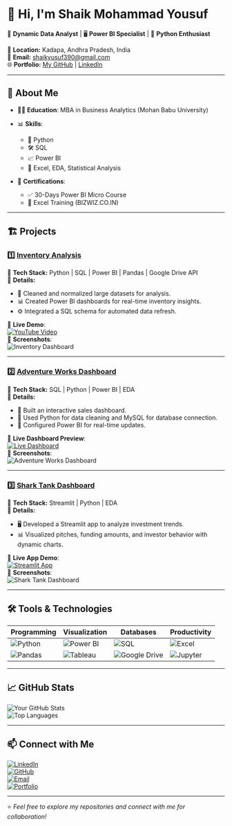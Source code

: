 # 👋 Hi, I'm Shaik Mohammad Yousuf  

🎯 **Dynamic Data Analyst** | 🖥️ **Power BI Specialist** | 🐍 **Python Enthusiast**

📍 **Location:** Kadapa, Andhra Pradesh, India  
📧 **Email:** [shaikyusuf390@gmail.com](mailto:shaikyusuf390@gmail.com)  
🌐 **Portfolio:** [My GitHub](https://github.com/Shaik7981) | [LinkedIn](https://www.linkedin.com/in/shaik-mohammad-yousuf-738b24280)  

---

## 🚀 **About Me**
- 🧑‍🎓 **Education**: MBA in Business Analytics (Mohan Babu University)  
- 📊 **Skills**:  
  - 🐍 Python  
  - 🛠️ SQL  
  - 📈 Power BI  
  - 🧮 Excel, EDA, Statistical Analysis  

- 🏅 **Certifications**:  
  - ✅ 30-Days Power BI Micro Course  
  - 📜 Excel Training (BIZWIZ.CO.IN)  

---

## 🏗️ **Projects**
### 1️⃣ [Inventory Analysis](https://github.com/Shaik7981/Inventory-Analysis)  
🔧 **Tech Stack:** Python | SQL | Power BI | Pandas | Google Drive API  
📂 **Details:**  
- 🧹 Cleaned and normalized large datasets for analysis.  
- 📊 Created Power BI dashboards for real-time inventory insights.  
- ⚙️ Integrated a SQL schema for automated data refresh.  

🎥 **Live Demo**:  
[![YouTube Video](https://img.shields.io/badge/Watch-Demo-red?style=for-the-badge&logo=youtube)](https://youtube.com/)  
📸 **Screenshots**:  
![Inventory Dashboard](https://via.placeholder.com/600x300?text=Dashboard+Screenshot)

---

### 2️⃣ [Adventure Works Dashboard](https://github.com/Atulsahoo333/Adventure-Works)  
🔧 **Tech Stack:** SQL | Python | Power BI | EDA  
📂 **Details:**  
- 🚀 Built an interactive sales dashboard.  
- 🧹 Used Python for data cleaning and MySQL for database connection.  
- 🔄 Configured Power BI for real-time updates.  

🎥 **Live Dashboard Preview**:  
[![Live Dashboard](https://img.shields.io/badge/View-Dashboard-yellow?style=for-the-badge&logo=powerbi)](https://app.powerbi.com/)  
📸 **Screenshots**:  
![Adventure Works Dashboard](https://via.placeholder.com/600x300?text=Dashboard+Screenshot)

---

### 3️⃣ [Shark Tank Dashboard](https://github.com/bhagyashreepatidar/Shark_tank)  
🔧 **Tech Stack:** Streamlit | Python | EDA  
📂 **Details:**  
- 🖥️ Developed a Streamlit app to analyze investment trends.  
- 📊 Visualized pitches, funding amounts, and investor behavior with dynamic charts.  

🎥 **Live App Demo**:  
[![Streamlit App](https://img.shields.io/badge/Open-App-green?style=for-the-badge&logo=streamlit)](https://share.streamlit.io/)  
📸 **Screenshots**:  
![Shark Tank Dashboard](https://via.placeholder.com/600x300?text=App+Screenshot)

---

## 🛠️ **Tools & Technologies**
| Programming | Visualization | Databases | Productivity |
|-------------|---------------|-----------|--------------|
| ![Python](https://img.shields.io/badge/-Python-3776AB?style=flat&logo=python&logoColor=white) | ![Power BI](https://img.shields.io/badge/-Power%20BI-F2C811?style=flat&logo=powerbi&logoColor=black) | ![SQL](https://img.shields.io/badge/-SQL-4479A1?style=flat&logo=MySQL&logoColor=white) | ![Excel](https://img.shields.io/badge/-Excel-217346?style=flat&logo=microsoft-excel&logoColor=white) |
| ![Pandas](https://img.shields.io/badge/-Pandas-150458?style=flat&logo=pandas&logoColor=white) | ![Tableau](https://img.shields.io/badge/-Tableau-E97627?style=flat&logo=tableau&logoColor=white) | ![Google Drive](https://img.shields.io/badge/-Google%20Drive-4285F4?style=flat&logo=googledrive&logoColor=white) | ![Jupyter](https://img.shields.io/badge/-Jupyter-F37626?style=flat&logo=jupyter&logoColor=white) |

---

## 📈 **GitHub Stats**
![Your GitHub Stats](https://github-readme-stats.vercel.app/api?username=Shaik7981&show_icons=true&theme=radical)  
![Top Languages](https://github-readme-stats.vercel.app/api/top-langs/?username=Shaik7981&layout=compact&theme=radical)

---

## 📫 **Connect with Me**
[![LinkedIn](https://img.shields.io/badge/-LinkedIn-blue?style=flat&logo=LinkedIn&logoColor=white)](https://www.linkedin.com/in/shaik-mohammad-yousuf-738b24280)  
[![GitHub](https://img.shields.io/badge/-GitHub-black?style=flat&logo=github&logoColor=white)](https://github.com/Shaik7981)  
[![Email](https://img.shields.io/badge/Email-red?style=flat&logo=gmail&logoColor=white)](mailto:shaikyusuf390@gmail.com)  
[![Portfolio](https://img.shields.io/badge/Portfolio-Visit-orange?style=flat&logo=internetexplorer&logoColor=white)](https://github.com/Shaik7981)

---

⭐ *Feel free to explore my repositories and connect with me for collaboration!*
